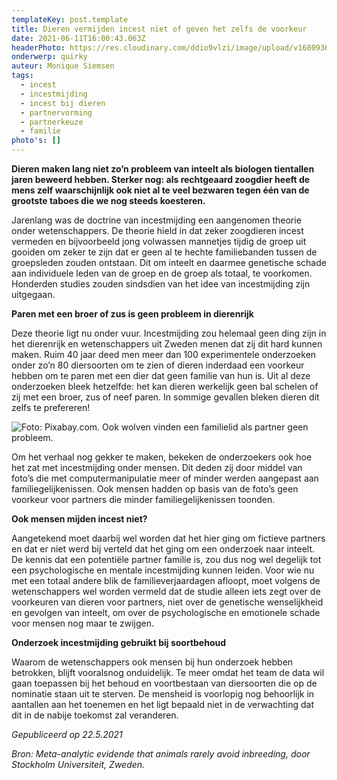 ```yaml
---
templateKey: post.template
title: Dieren vermijden incest niet of geven het zelfs de voorkeur
date: 2021-06-11T16:00:43.063Z
headerPhoto: https://res.cloudinary.com/ddio9vlzi/image/upload/v1680936057/sciencegeek/posts/bonobo-sociaal-partner.jpg
onderwerp: quirky
auteur: Monique Siemsen
tags:
  - incest
  - incestmijding
  - incest bij dieren
  - partnervorming
  - partnerkeuze
  - familie
photo's: []
---
```


**Dieren maken lang niet zo’n probleem van inteelt als biologen tientallen jaren beweerd hebben. Sterker nog: als rechtgeaard zoogdier heeft de mens zelf waarschijnlijk ook niet al te veel bezwaren tegen één van de grootste taboes die we nog steeds koesteren.**

Jarenlang was de doctrine van incestmijding een aangenomen theorie onder wetenschappers. De theorie hield in dat zeker zoogdieren incest vermeden en bijvoorbeeld jong volwassen mannetjes tijdig de groep uit gooiden om zeker te zijn dat er geen al te hechte familiebanden tussen de groepsleden zouden ontstaan. Dit om inteelt en daarmee genetische schade aan individuele leden van de groep en de groep als totaal, te voorkomen. Honderden studies zouden sindsdien van het idee van incestmijding zijn uitgegaan.

**Paren met een broer of zus is geen probleem in dierenrijk**

Deze theorie ligt nu onder vuur. Incestmijding zou helemaal geen ding zijn in het dierenrijk en wetenschappers uit Zweden menen dat zij dit hard kunnen maken. Ruim 40 jaar deed men meer dan 100 experimentele onderzoeken onder zo’n 80 diersoorten om te zien of dieren inderdaad een voorkeur hebben om te paren met een dier dat geen familie van hun is. Uit al deze onderzoeken bleek hetzelfde: het kan dieren werkelijk geen bal schelen of zij met een broer, zus of neef paren. In sommige gevallen bleken dieren dit zelfs te prefereren!

![Foto: Pixabay.com. Ook wolven vinden een familielid als partner geen probleem.](https://res.cloudinary.com/ddio9vlzi/image/upload/v1680936073/sciencegeek/posts/wolven-intiem-stel.jpg)

Om het verhaal nog gekker te maken, bekeken de onderzoekers ook hoe het zat met incestmijding onder mensen. Dit deden zij door middel van foto’s die met computermanipulatie meer of minder werden aangepast aan familiegelijkenissen. Ook mensen hadden op basis van de foto’s geen voorkeur voor partners die minder familiegelijkenissen toonden.

**Ook mensen mijden incest niet?**

Aangetekend moet daarbij wel worden dat het hier ging om fictieve partners en dat er niet werd bij verteld dat het ging om een onderzoek naar inteelt. De kennis dat een potentiële partner familie is, zou dus nog wel degelijk tot een psychologische en mentale incestmijding kunnen leiden. Voor wie nu met een totaal andere blik de familieverjaardagen afloopt, moet volgens de wetenschappers wel worden vermeld dat de studie alleen iets zegt over de voorkeuren van dieren voor partners, niet over de genetische wenselijkheid en gevolgen van inteelt, om over de psychologische en emotionele schade voor mensen nog maar te zwijgen.

**Onderzoek incestmijding gebruikt bij soortbehoud**

Waarom de wetenschappers ook mensen bij hun onderzoek hebben betrokken, blijft vooralsnog onduidelijk. Te meer omdat het team de data wil gaan toepassen bij het behoud en voortbestaan van diersoorten die op de nominatie staan uit te sterven. De mensheid is voorlopig nog behoorlijk in aantallen aan het toenemen en het ligt bepaald niet in de verwachting dat dit in de nabije toekomst zal veranderen.

_Gepubliceerd op 22.5.2021_

_Bron: Meta-analytic evidende that animals rarely avoid inbreeding, door Stockholm Universiteit, Zweden._
